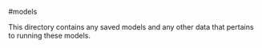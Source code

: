 #models

This directory contains any saved models and any other data that pertains to
running these models.